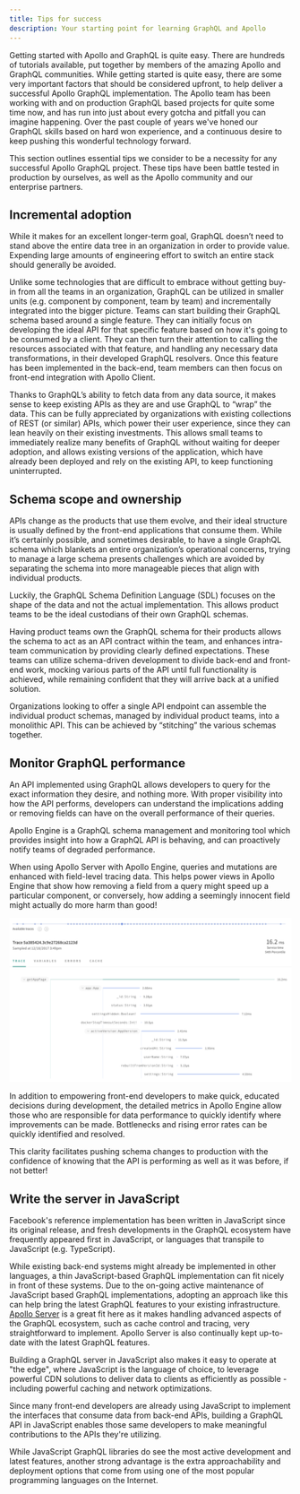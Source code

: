 ```yaml
---
title: Tips for success
description: Your starting point for learning GraphQL and Apollo
---
```


Getting started with Apollo and GraphQL is quite easy. There are hundreds of tutorials available, put together by members of the amazing Apollo and GraphQL communities. While getting started is quite easy, there are some very important factors that should be considered upfront, to help deliver a successful Apollo GraphQL implementation. The Apollo team has been working with and on production GraphQL based projects for quite some time now, and has run into just about every gotcha and pitfall you can imagine happening. Over the past couple of years we've honed our GraphQL skills based on hard won experience, and a continuous desire to keep pushing this wonderful technology forward.

This section outlines essential tips we consider to be a necessity for any successful Apollo GraphQL project. These tips have been battle tested in production by ourselves, as well as the Apollo community and our enterprise partners.

<h2 id="incremental-adoption">Incremental adoption</h2>

While it makes for an excellent longer-term goal, GraphQL doesn’t need to stand above the entire data tree in an organization in order to provide value. Expending large amounts of engineering effort to switch an entire stack should generally be avoided.

Unlike some technologies that are difficult to embrace without getting buy-in from all the teams in an organization, GraphQL can be utilized in smaller units (e.g. component by component, team by team) and incrementally integrated into the bigger picture. Teams can start building their GraphQL schema based around a single feature. They can initially focus on developing the ideal API for that specific feature based on how it's going to be consumed by a client. They can then turn their attention to calling the resources associated with that feature, and handling any necessary data transformations, in their developed GraphQL resolvers. Once this feature has been implemented in the back-end, team members can then focus on front-end integration with Apollo Client.

Thanks to GraphQL’s ability to fetch data from any data source, it makes sense to keep existing APIs as they are and use GraphQL to “wrap” the data.  This can be fully appreciated by organizations with existing collections of REST (or similar) APIs, which power their user experience, since they can lean heavily on their existing investments.  This allows small teams to immediately realize many benefits of GraphQL without waiting for deeper adoption, and allows existing versions of the application, which have already been deployed and rely on the existing API, to keep functioning uninterrupted.

<h2 id="schema">Schema scope and ownership</h2>

APIs change as the products that use them evolve, and their ideal structure is usually defined by the front-end applications that consume them.  While it’s certainly possible, and sometimes desirable, to have a single GraphQL schema which blankets an entire organization’s operational concerns, trying to manage a large schema presents challenges which are avoided by separating the schema into more manageable pieces that align with individual products.

Luckily, the GraphQL Schema Definition Language (SDL) focuses on the shape of the data and not the actual implementation. This allows product teams to be the ideal custodians of their own GraphQL schemas.

Having product teams own the GraphQL schema for their products allows the schema to act as an API contract within the team, and enhances intra-team communication by providing clearly defined expectations.  These teams can utilize schema-driven development to divide back-end and front-end work, mocking various parts of the API until full functionality is achieved, while remaining confident that they will arrive back at a unified solution.

Organizations looking to offer a single API endpoint can assemble the individual product schemas, managed by individual product teams, into a monolithic API. This can be achieved by “stitching” the various schemas together.

<h2 id="performance">Monitor GraphQL performance</h2>

An API implemented using GraphQL allows developers to query for the exact information they desire, and nothing more.  With proper visibility into how the API performs, developers can understand the implications adding or removing fields can have on the overall performance of their queries.

Apollo Engine is a GraphQL schema management and monitoring tool which provides insight into how a GraphQL API is behaving, and can proactively notify teams of degraded performance.

When using Apollo Server with Apollo Engine, queries and mutations are enhanced with field-level tracing data.  This helps power views in Apollo Engine that show how removing a field from a query might speed up a particular component,  or conversely, how adding a seemingly innocent field might actually do more harm than good!

<img src="../images/tips-apollo-engine-trace.png" />

In addition to empowering front-end developers to make quick, educated decisions during development, the detailed metrics in Apollo Engine allow those who are responsible for data performance to quickly identify where improvements can be made. Bottlenecks and rising error rates can be quickly identified and resolved.

This clarity facilitates pushing schema changes to production with the confidence of knowing that the API is performing as well as it was before, if not better!

<h2 id="javascript">Write the server in JavaScript</h2>

Facebook's reference implementation has been written in JavaScript since its original release, and fresh developments in the GraphQL ecosystem have frequently appeared first in JavaScript, or languages that transpile to JavaScript (e.g. TypeScript).

While existing back-end systems might already be implemented in other languages, a thin JavaScript-based GraphQL implementation can fit nicely in front of these systems. Due to the on-going active maintenance of JavaScript based GraphQL implementations, adopting an approach like this can help bring the latest GraphQL features to your existing infrastructure. [Apollo Server](/docs/apollo-server/v2/) is a great fit here as it makes handling advanced aspects of the GraphQL ecosystem, such as cache control and tracing, very straightforward to implement. Apollo Server is also continually kept up-to-date with the latest GraphQL features.

Building a GraphQL server in JavaScript also makes it easy to operate at "the edge", where JavaScript is the language of choice, to leverage powerful CDN solutions to deliver data to clients as efficiently as possible - including powerful caching and network optimizations.

Since many front-end developers are already using JavaScript to implement the interfaces that consume data from back-end APIs, building a GraphQL API in JavaScript enables those same developers to make meaningful contributions to the APIs they're utilizing.

While JavaScript GraphQL libraries do see the most active development and latest features, another strong advantage is the extra approachability and deployment options that come from using one of the most popular programming languages on the Internet.
